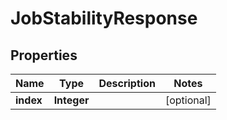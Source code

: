 

# JobStabilityResponse


## Properties

Name | Type | Description | Notes
------------ | ------------- | ------------- | -------------
**index** | **Integer** |  |  [optional]



